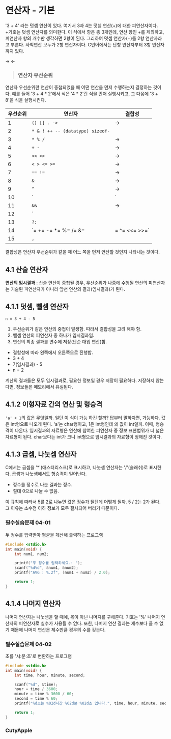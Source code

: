 # 연산자 - 기본

'3 + 4' 라는 덧셈 연산이 있다. 여기서 3과 4는 덧셈 연산(+)에 대한 피연산자이다. +기호는 덧셈 연산자를 의미한다. 이 식에서 항은 총 3개인데, 연산 항인 +를 제외하고, 피연산자 항의 개수만 생각하면 2항이 된다. 그리하여 덧셈 연산자(+)를 2항 연산자라고 부른다. 사칙연산 모두가 2항 연산자이다.  C언어에서는 단항 연산자부터 3항 연산자까지 있다.

→ ←
> ### 연산자 우선순위

연산자 우선순위란 연산이 중첩되었을 때 어떤 연산을 먼저 수행하는지 결정하는 것이다. 예를 들어 '3 + 4 * 2'에서 식은 '4 * 2'란 식을 먼저 실행시키고, 그 다음에 '3 + 8'을 식을 실행시킨다.


우선순위 | 연산자 | 결합성
--------|--------|-------
1 | `() [] . ->` | →
2 | `* & ! ++ -- (datatype) sizeof-` |
3 | `* % /` | →
4 | `+ -` | →
5 | `<< >>` | →
6 | `< > <= >=` | →
7 | `== !=` | →
8 | `&` | →
9 | `^` | →
10 | `|` | →
11 | `&&` | →
12 | `||` | →
13 | `?:` |
14 | `= += -= *= %= /= &= |= ^= <<= >>=` |
15 | `,` |

결합성은 연산자 우선순위가 같을 때 어느 쪽을 먼저 연산할 것인지 나타내는 것이다.

## 4.1 산술 연산자

**연산의 임시결과** : 산술 연산이 중첩될 경우, 우선순위가 나중에 수행될 연산의 피연산자는 기술된 피연산자가 아니라 앞선 연산의 결과(임시결과)가 된다.

## 4.1.1 덧셈, 뺄셈 연산자

`n = 3 + 4 - 5`
1. 우선순위가 같은 연산의 중첩이 발생함. 따라서 결합성을 고려 해야 함. 
2. 뺄셈 연산의 피연산자 중 하나가 임시결과임.
3. 연산의 최종 결과를 변수에 저장(단순 대입 연산)함.

* 결합성에 따라 왼쪽에서 오른쪽으로 진행함.
* 3 + 4
* 7(임시결과) - 5
* n = 2

계산의 결과들은 모두 임시결과로, 필요한 정보일 경우 저장이 필요하다. 저장하지 않는다면, 정보들은 메모리에서 유실된다.

## 4.1.2 이형자료 간의 연산 및 형승격

`'a' + 1`의 값은 무엇일까. 일단 이 식이 가능 하긴 할까? 답부터 말하자면, 가능하다. 값은 int형으로 나오게 된다. 'a'는 char형이고, 1은 int형인데 왜 값이 int일까. 이때, 형승격이 나온다. 임시결과의 자료형은 연산에 참여한 피연산자 중 정보 표현범위가 더 넓은 자료형이 된다. char보다는 int가 크니 int형으로 임시결과의 자료형이 정해진 것이다. 

## 4.1.3 곱셈, 나눗셈 연산자

C에서는 곱셈을 '*'(애스터리스크)로 표시하고, 나눗셈 연산자는 '/'(슬래쉬)로 표시한다. 곱셈과 나눗셈에서도 형승격이 일어난다.

* 정수를 정수로 나눈 결과는 정수.
* 절대 0으로 나눌 수 없음.

이 규칙에 따라서 5를 2로 나누면 값은 정수가 될텐데 어떻게 될까. 5 / 2는 2가 된다. 그 이유는 소수점 이하 정보가 모두 절사되어 버리기 때문이다.

### 필수실습문제 04-01
두 정수를 입력받아 평균을 계산해 출력하는 프로그램
``` C
#include <stdio.h>
int main(void) {
	int num1, num2;

	printf("두 정수를 입력하세요.: ");
	scanf("%d%d", &num1, &num2);
	printf("AVG : %.2f", (num1 + num2) / 2.0);

	return 1;
}
```

## 4.1.4 나머지 연산자

나머지 연산자는 나눗셈을 할 때에, 몫이 아닌 나머지를 구해준다. 기호는 '%' 나머지 연산자의 피연산자로 실수가 사용될 수 없다. 또한, 나머지 연산 결과는 제수보다 클 수 없기 때문에 나머지 연산은 제수만큼 경우의 수를 갖는다.

### 필수실습문제 04-02
초를 '시:분:초'로 변환하는 프로그램

``` C
#include <stdio.h>
int main(void) {
	int time, hour, minute, second;

	scanf("%d", &time);
	hour = time / 3600;
	minute = time % 3600 / 60;
	second = time % 60;
	printf("%d초는 %02d시간 %02d분 %02d초 입니다.", time, hour, minute, second);

	return 1;
}
```

### CutyApple